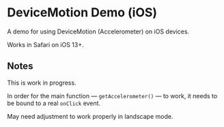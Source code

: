 # DeviceMotion Demo (iOS)
A demo for using DeviceMotion (Accelerometer) on iOS devices. 

Works in Safari on iOS 13+.

## Notes
This is work in progress.

In order for the main function — `getAccelerometer()` — to work, it needs to be bound to a real `onClick` event.

May need adjustment to work properly in landscape mode.


